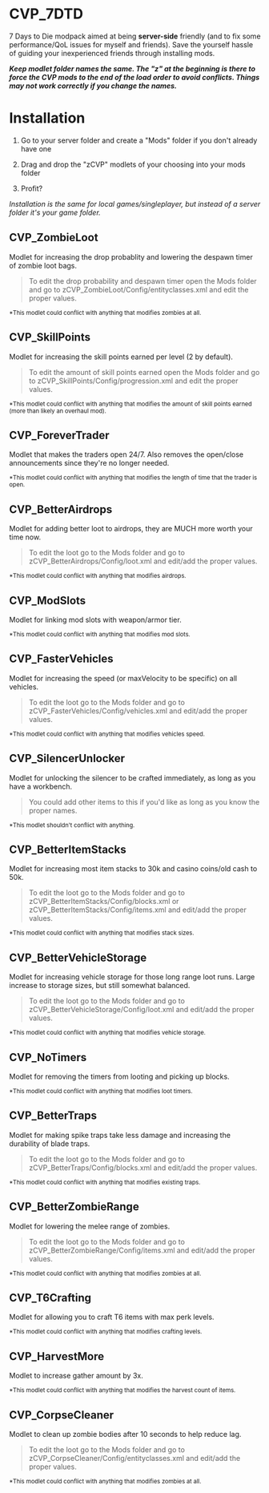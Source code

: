 # CVP_7DTD
 7 Days to Die modpack aimed at being **server-side** friendly (and to fix some performance/QoL issues for myself and friends). Save the yourself hassle of guiding your inexperienced friends through installing mods.

 ***Keep modlet folder names the same. The "z" at the beginning is there to force the CVP mods to the end of the load order to avoid conflicts. Things may not work correctly if you change the names.***




 # Installation
 1. Go to your server folder and create a "Mods" folder if you don't already have one

 2. Drag and drop the "zCVP" modlets of your choosing into your mods folder

 3. Profit?


 *Installation is the same for local games/singleplayer, but instead of a server folder it's your game folder.*




## CVP_ZombieLoot
Modlet for increasing the drop probablity and lowering the despawn timer of zombie loot bags.

> To edit the drop probability and despawn timer open the Mods folder and go to zCVP_ZombieLoot/Config/entityclasses.xml and edit the proper values.



<sub>*This modlet could conflict with anything that modifies zombies at all.</sub>




## CVP_SkillPoints
Modlet for increasing the skill points earned per level (2 by default).

> To edit the amount of skill points earned open the Mods folder and go to zCVP_SkillPoints/Config/progression.xml and edit the proper values.



<sub>*This modlet could conflict with anything that modifies the amount of skill points earned (more than likely an overhaul mod).</sub>




## CVP_ForeverTrader
Modlet that makes the traders open 24/7. Also removes the open/close announcements since they're no longer needed.





<sub>*This modlet could conflict with anything that modifies the length of time that the trader is open.</sub>




## CVP_BetterAirdrops
Modlet for adding better loot to airdrops, they are MUCH more worth your time now.

> To edit the loot go to the Mods folder and go to zCVP_BetterAirdrops/Config/loot.xml and edit/add the proper values.



<sub>*This modlet could conflict with anything that modifies airdrops.</sub>




## CVP_ModSlots
Modlet for linking mod slots with weapon/armor tier.





<sub>*This modlet could conflict with anything that modifies mod slots.</sub>




## CVP_FasterVehicles
Modlet for increasing the speed (or maxVelocity to be specific) on all vehicles. 

> To edit the loot go to the Mods folder and go to zCVP_FasterVehicles/Config/vehicles.xml and edit/add the proper values.



<sub>*This modlet could conflict with anything that modifies vehicles speed.</sub>




## CVP_SilencerUnlocker
Modlet for unlocking the silencer to be crafted immediately, as long as you have a workbench. 

> You could add other items to this if you'd like as long as you know the proper names.



<sub>*This modlet shouldn't conflict with anything.</sub>




## CVP_BetterItemStacks
Modlet for increasing most item stacks to 30k and casino coins/old cash to 50k.

> To edit the loot go to the Mods folder and go to zCVP_BetterItemStacks/Config/blocks.xml or zCVP_BetterItemStacks/Config/items.xml and edit/add the proper values.



<sub>*This modlet could conflict with anything that modifies stack sizes.</sub>




## CVP_BetterVehicleStorage
Modlet for increasing vehicle storage for those long range loot runs. Large increase to storage sizes, but still somewhat balanced.

> To edit the loot go to the Mods folder and go to zCVP_BetterVehicleStorage/Config/loot.xml and edit/add the proper values.



<sub>*This modlet could conflict with anything that modifies vehicle storage.</sub>




## CVP_NoTimers
Modlet for removing the timers from looting and picking up blocks.





<sub>*This modlet could conflict with anything that modifies loot timers.</sub>




## CVP_BetterTraps
Modlet for making spike traps take less damage and increasing the durability of blade traps.

> To edit the loot go to the Mods folder and go to zCVP_BetterTraps/Config/blocks.xml and edit/add the proper values.



<sub>*This modlet could conflict with anything that modifies existing traps.</sub>




## CVP_BetterZombieRange
Modlet for lowering the melee range of zombies.

> To edit the loot go to the Mods folder and go to zCVP_BetterZombieRange/Config/items.xml and edit/add the proper values.



<sub>*This modlet could conflict with anything that modifies zombies at all.</sub>




## CVP_T6Crafting
Modlet for allowing you to craft T6 items with max perk levels.





<sub>*This modlet could conflict with anything that modifies crafting levels.</sub>




## CVP_HarvestMore
Modlet to increase gather amount by 3x.





<sub>*This modlet could conflict with anything that modifies the harvest count of items.</sub>




## CVP_CorpseCleaner
Modlet to clean up zombie bodies after 10 seconds to help reduce lag.

> To edit the loot go to the Mods folder and go to zCVP_CorpseCleaner/Config/entityclasses.xml and edit/add the proper values.



<sub>*This modlet could conflict with anything that modifies zombies at all.</sub>